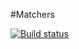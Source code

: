 #Matchers

[![Build status](https://ci.appveyor.com/api/projects/status/jfu8c8kjkqho2eop?svg=true)](https://ci.appveyor.com/project/Kohstantih/matchers-ajs-task-3)
